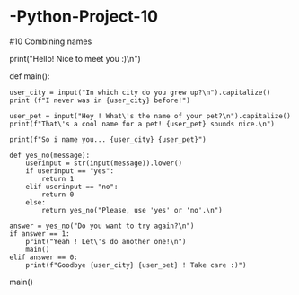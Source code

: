# -Python-Project-10
#10 Combining names

print("Hello! Nice to meet you :)\n")

def main():

    user_city = input("In which city do you grew up?\n").capitalize()
    print (f"I never was in {user_city} before!")

    user_pet = input("Hey ! What\'s the name of your pet?\n").capitalize()
    print(f"That\'s a cool name for a pet! {user_pet} sounds nice.\n")

    print(f"So i name you... {user_city} {user_pet}")

    def yes_no(message):
        userinput = str(input(message)).lower()
        if userinput == "yes":
            return 1
        elif userinput == "no":
            return 0
        else:
            return yes_no("Please, use 'yes' or 'no'.\n")

    answer = yes_no("Do you want to try again?\n")
    if answer == 1:
        print("Yeah ! Let\'s do another one!\n")
        main()
    elif answer == 0:
        print(f"Goodbye {user_city} {user_pet} ! Take care :)")

main()
